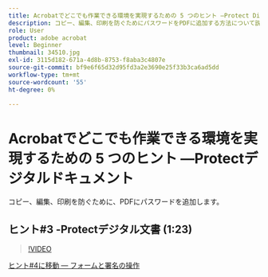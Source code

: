 ```yaml
---
title: Acrobatでどこでも作業できる環境を実現するための 5 つのヒント —Protect Digital Documents
description: コピー、編集、印刷を防ぐためにパスワードをPDFに追加する方法について説明します
role: User
product: adobe acrobat
level: Beginner
thumbnail: 34510.jpg
exl-id: 3115d182-671a-4d8b-8753-f8aba3c4807e
source-git-commit: bf9e6f65d32d95fd3a2e3690e25f33b3ca6ad5dd
workflow-type: tm+mt
source-wordcount: '55'
ht-degree: 0%

---
```


# Acrobatでどこでも作業できる環境を実現するための 5 つのヒント —Protectデジタルドキュメント

コピー、編集、印刷を防ぐために、PDFにパスワードを追加します。

## ヒント#3 -Protectデジタル文書 (1:23)

>[!VIDEO](https://video.tv.adobe.com/v/34510?hidetitle=true)

[ヒント#4に移動 — フォームと署名の操作](work-with-forms-and-signatures.md)